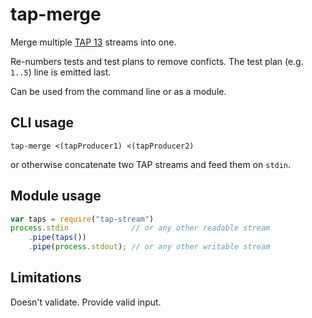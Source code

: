 # tap-merge

Merge multiple [TAP 13][1] streams into one.

Re-numbers tests and test plans to remove conficts.  The test plan (e.g.
`1..5`) line is emitted last.

Can be used from the command line or as a module.

## CLI usage

    tap-merge <(tapProducer1) <(tapProducer2)

or otherwise concatenate two TAP streams and feed them on `stdin`.

## Module usage

```js
var taps = require("tap-stream")
process.stdin              // or any other readable stream
    .pipe(taps())
    .pipe(process.stdout); // or any other writable stream
```

## Limitations

Doesn't validate.  Provide valid input.

[1]: https://testanything.org/tap-version-13-specification.html
